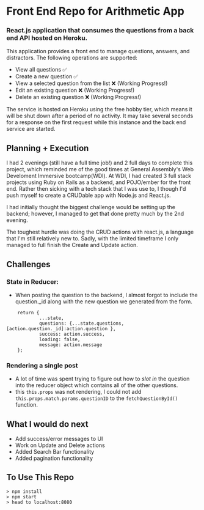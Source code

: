 # Front End Repo for Arithmetic App

### React.js application that consumes the questions from a back end API hosted on Heroku.


This application provides a front end to manage questions, answers, and distractors. The following operations are supported:

-   View all questions ✅
-   Create a new question ✅
-   View a selected question from the list ❌ (Working Progress!)
-   Edit an existing question ❌ (Working Progress!)
-   Delete an existing question ❌ (Working Progress!)

The service is hosted on Heroku using the free hobby tier, which means it will be shut down after a period of no activity. It may take several seconds for a response on the first request while this instance and the back end service are started.

## Planning + Execution
I had 2 evenings (still have a full time job!) and 2 full days to complete this project, which reminded me of the good times at General Assembly's Web Develoment Immersive bootcamp(WDI). At WDI, I had created 3 full stack projects using Ruby on Rails as a backend, and POJO/ember for the front end. 
Rather then sicking with a tech stack that I was use to, I though I'd push myself to create a CRUDable app with Node.js and React.js.

I had initially thought the biggest challenge would be setting up the backend; however, I managed to get that done pretty much by the 2nd evening.

The toughest hurdle was doing the CRUD actions with react.js, a language that I'm still relatively new to. Sadly, with the limited timeframe I only managed to full finish the Create and Update action.
 
## Challenges

### State in Reducer:

- When posting the question to the backend, I almost forgot to include the question._id along with the new question we generated from the form.

```    case POST_QUESTION_SUCCESS:
    return {
            ...state,
            questions: {...state.questions, [action.question._id]:action.question },
            success: action.success,
            loading: false,
            message: action.message
    };
```

### Rendering a single post

-  A lot of time was spent trying to figure out how to *slot in* the question into the reducer object which contains all of the other questions. 
- this ```this.props``` was not rendering, I could not add ```this.props.match.params.questionID``` to the ```fetchQuestionById()``` function. 

## What I would do next

- Add success/error messages to UI
- Work on Update and Delete actions
- Added Search Bar functionality
- Added pagination functionality

## To Use This Repo
```
> npm install
> npm start
> head to localhost:8080
```

